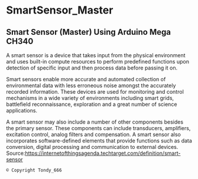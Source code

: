 # SmartSensor_Master

## Smart Sensor (Master) Using Arduino Mega CH340 
  A smart sensor is a device that takes input from the physical environment and uses built-in compute resources to perform predefined functions upon detection of specific input and then process data before passing it on. 
  
  Smart sensors enable more accurate and automated collection of environmental data with less erroneous noise amongst the accurately recorded information. These devices are used for monitoring and control mechanisms in a wide variety of environments including smart grids, battlefield reconnaissance, exploration and a great number of science applications. 
 
  A smart sensor may also include a number of other components besides the primary sensor.  These components can include transducers, amplifiers, excitation control, analog filters and compensation. A smart sensor also incorporates software-defined elements that provide functions such as data conversion, digital processing and communication to external devices.
Source:https://internetofthingsagenda.techtarget.com/definition/smart-sensor

```
© Copyright Tondy_666
